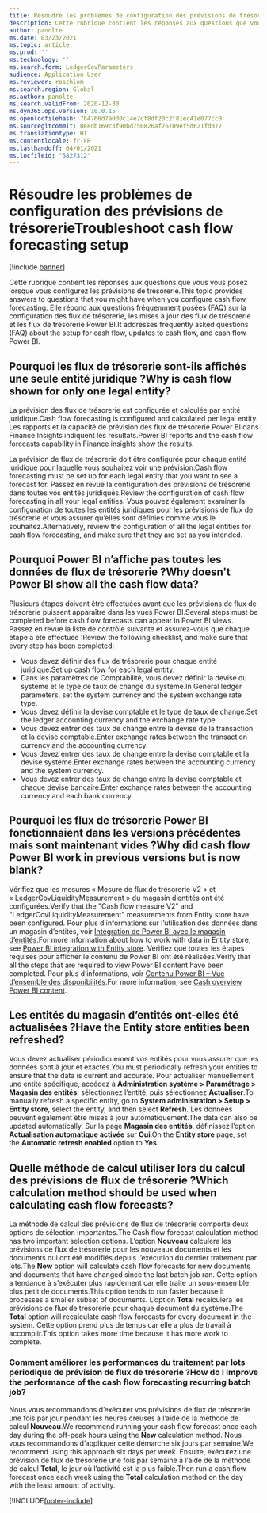 ```yaml
---
title: Résoudre les problèmes de configuration des prévisions de trésorerie
description: Cette rubrique contient les réponses aux questions que vous vous posez lorsque vous configurez les prévisions de trésorerie. Elle répond aux questions fréquemment posées (FAQ) sur la configuration des flux de trésorerie, les mises à jour des flux de trésorerie et les flux de trésorerie Power BI.
author: panolte
ms.date: 03/23/2021
ms.topic: article
ms.prod: ''
ms.technology: ''
ms.search.form: LedgerCovParameters
audience: Application User
ms.reviewer: roschlom
ms.search.region: Global
ms.author: panolte
ms.search.validFrom: 2020-12-30
ms.dyn365.ops.version: 10.0.15
ms.openlocfilehash: 7b4760d7a0d0c14e2df8df20c2f81ec41e077cc0
ms.sourcegitcommit: 0e8db169c3f90bd750826af76709ef5d621fd377
ms.translationtype: HT
ms.contentlocale: fr-FR
ms.lasthandoff: 04/01/2021
ms.locfileid: "5827312"
---
```

# <a name="troubleshoot-cash-flow-forecasting-setup"></a><span data-ttu-id="3c996-104">Résoudre les problèmes de configuration des prévisions de trésorerie</span><span class="sxs-lookup"><span data-stu-id="3c996-104">Troubleshoot cash flow forecasting setup</span></span>

[!include [banner](../includes/banner.md)]

<span data-ttu-id="3c996-105">Cette rubrique contient les réponses aux questions que vous vous posez lorsque vous configurez les prévisions de trésorerie.</span><span class="sxs-lookup"><span data-stu-id="3c996-105">This topic provides answers to questions that you might have when you configure cash flow forecasting.</span></span> <span data-ttu-id="3c996-106">Elle répond aux questions fréquemment posées (FAQ) sur la configuration des flux de trésorerie, les mises à jour des flux de trésorerie et les flux de trésorerie Power BI.</span><span class="sxs-lookup"><span data-stu-id="3c996-106">It addresses frequently asked questions (FAQ) about the setup for cash flow, updates to cash flow, and cash flow Power BI.</span></span>

## <a name="why-is-cash-flow-shown-for-only-one-legal-entity"></a><span data-ttu-id="3c996-107">Pourquoi les flux de trésorerie sont-ils affichés une seule entité juridique ?</span><span class="sxs-lookup"><span data-stu-id="3c996-107">Why is cash flow shown for only one legal entity?</span></span>

<span data-ttu-id="3c996-108">La prévision des flux de trésorerie est configurée et calculée par entité juridique.</span><span class="sxs-lookup"><span data-stu-id="3c996-108">Cash flow forecasting is configured and calculated per legal entity.</span></span> <span data-ttu-id="3c996-109">Les rapports et la capacité de prévision des flux de trésorerie Power BI dans Finance Insights indiquent les résultats.</span><span class="sxs-lookup"><span data-stu-id="3c996-109">Power BI reports and the cash flow forecasts capability in Finance insights show the results.</span></span>

<span data-ttu-id="3c996-110">La prévision de flux de trésorerie doit être configurée pour chaque entité juridique pour laquelle vous souhaitez voir une prévision.</span><span class="sxs-lookup"><span data-stu-id="3c996-110">Cash flow forecasting must be set up for each legal entity that you want to see a forecast for.</span></span> <span data-ttu-id="3c996-111">Passez en revue la configuration des prévisions de trésorerie dans toutes vos entités juridiques.</span><span class="sxs-lookup"><span data-stu-id="3c996-111">Review the configuration of cash flow forecasting in all your legal entities.</span></span> <span data-ttu-id="3c996-112">Vous pouvez également examiner la configuration de toutes les entités juridiques pour les prévisions de flux de trésorerie et vous assurer qu’elles sont définies comme vous le souhaitez.</span><span class="sxs-lookup"><span data-stu-id="3c996-112">Alternatively, review the configuration of all the legal entities for cash flow forecasting, and make sure that they are set as you intended.</span></span>

## <a name="why-doesnt-power-bi-show-all-the-cash-flow-data"></a><span data-ttu-id="3c996-113">Pourquoi Power BI n’affiche pas toutes les données de flux de trésorerie ?</span><span class="sxs-lookup"><span data-stu-id="3c996-113">Why doesn't Power BI show all the cash flow data?</span></span>

<span data-ttu-id="3c996-114">Plusieurs étapes doivent être effectuées avant que les prévisions de flux de trésorerie puissent apparaître dans les vues Power BI.</span><span class="sxs-lookup"><span data-stu-id="3c996-114">Several steps must be completed before cash flow forecasts can appear in Power BI views.</span></span> <span data-ttu-id="3c996-115">Passez en revue la liste de contrôle suivante et assurez-vous que chaque étape a été effectuée :</span><span class="sxs-lookup"><span data-stu-id="3c996-115">Review the following checklist, and make sure that every step has been completed:</span></span>

- <span data-ttu-id="3c996-116">Vous devez définir des flux de trésorerie pour chaque entité juridique.</span><span class="sxs-lookup"><span data-stu-id="3c996-116">Set up cash flow for each legal entity.</span></span>
- <span data-ttu-id="3c996-117">Dans les paramètres de Comptabilité, vous devez définir la devise du système et le type de taux de change du système.</span><span class="sxs-lookup"><span data-stu-id="3c996-117">In General ledger parameters, set the system currency and the system exchange rate type.</span></span>
- <span data-ttu-id="3c996-118">Vous devez définir la devise comptable et le type de taux de change.</span><span class="sxs-lookup"><span data-stu-id="3c996-118">Set the ledger accounting currency and the exchange rate type.</span></span>
- <span data-ttu-id="3c996-119">Vous devez entrer des taux de change entre la devise de la transaction et la devise comptable.</span><span class="sxs-lookup"><span data-stu-id="3c996-119">Enter exchange rates between the transaction currency and the accounting currency.</span></span>
- <span data-ttu-id="3c996-120">Vous devez entrer des taux de change entre la devise comptable et la devise système.</span><span class="sxs-lookup"><span data-stu-id="3c996-120">Enter exchange rates between the accounting currency and the system currency.</span></span>
- <span data-ttu-id="3c996-121">Vous devez entrer des taux de change entre la devise comptable et chaque devise bancaire.</span><span class="sxs-lookup"><span data-stu-id="3c996-121">Enter exchange rates between the accounting currency and each bank currency.</span></span>

## <a name="why-did-cash-flow-power-bi-work-in-previous-versions-but-is-now-blank"></a><span data-ttu-id="3c996-122">Pourquoi les flux de trésorerie Power BI fonctionnaient dans les versions précédentes mais sont maintenant vides ?</span><span class="sxs-lookup"><span data-stu-id="3c996-122">Why did cash flow Power BI work in previous versions but is now blank?</span></span>

<span data-ttu-id="3c996-123">Vérifiez que les mesures « Mesure de flux de trésorerie V2 » et « LedgerCovLiquidityMeasurement » du magasin d’entités ont été configurées.</span><span class="sxs-lookup"><span data-stu-id="3c996-123">Verify that the "Cash flow measure V2" and "LedgerCovLiquidityMeasurement" measurements from Entity store have been configured.</span></span> <span data-ttu-id="3c996-124">Pour plus d’informations sur l’utilisation des données dans un magasin d’entités, voir [Intégration de Power BI avec le magasin d’entités](../../fin-ops-core/dev-itpro/analytics/power-bi-integration-entity-store.md).</span><span class="sxs-lookup"><span data-stu-id="3c996-124">For more information about how to work with data in Entity store, see [Power BI integration with Entity store](../../fin-ops-core/dev-itpro/analytics/power-bi-integration-entity-store.md).</span></span> <span data-ttu-id="3c996-125">Vérifiez que toutes les étapes requises pour afficher le contenu de Power BI ont été réalisées.</span><span class="sxs-lookup"><span data-stu-id="3c996-125">Verify that all the steps that are required to view Power BI content have been completed.</span></span> <span data-ttu-id="3c996-126">Pour plus d’informations, voir [Contenu Power BI – Vue d’ensemble des disponibilités](Cash-Overview-Power-BI-content.md).</span><span class="sxs-lookup"><span data-stu-id="3c996-126">For more information, see [Cash overview Power BI content](Cash-Overview-Power-BI-content.md).</span></span>

## <a name="have-the-entity-store-entities-been-refreshed"></a><span data-ttu-id="3c996-127">Les entités du magasin d’entités ont-elles été actualisées ?</span><span class="sxs-lookup"><span data-stu-id="3c996-127">Have the Entity store entities been refreshed?</span></span>

<span data-ttu-id="3c996-128">Vous devez actualiser périodiquement vos entités pour vous assurer que les données sont à jour et exactes.</span><span class="sxs-lookup"><span data-stu-id="3c996-128">You must periodically refresh your entities to ensure that the data is current and accurate.</span></span> <span data-ttu-id="3c996-129">Pour actualiser manuellement une entité spécifique, accédez à **Administration système \> Paramétrage \> Magasin des entités**, sélectionnez l’entité, puis sélectionnez **Actualiser**.</span><span class="sxs-lookup"><span data-stu-id="3c996-129">To manually refresh a specific entity, go to **System administration \> Setup \> Entity store**, select the entity, and then select **Refresh**.</span></span> <span data-ttu-id="3c996-130">Les données peuvent également être mises à jour automatiquement.</span><span class="sxs-lookup"><span data-stu-id="3c996-130">The data can also be updated automatically.</span></span> <span data-ttu-id="3c996-131">Sur la page **Magasin des entités**, définissez l’option **Actualisation automatique activée** sur **Oui**.</span><span class="sxs-lookup"><span data-stu-id="3c996-131">On the **Entity store** page, set the **Automatic refresh enabled** option to **Yes**.</span></span>

## <a name="which-calculation-method-should-be-used-when-calculating-cash-flow-forecasts"></a><span data-ttu-id="3c996-132">Quelle méthode de calcul utiliser lors du calcul des prévisions de flux de trésorerie ?</span><span class="sxs-lookup"><span data-stu-id="3c996-132">Which calculation method should be used when calculating cash flow forecasts?</span></span>

<span data-ttu-id="3c996-133">La méthode de calcul des prévisions de flux de trésorerie comporte deux options de sélection importantes.</span><span class="sxs-lookup"><span data-stu-id="3c996-133">The Cash flow forecast calculation method has two important selection options.</span></span> <span data-ttu-id="3c996-134">L’option **Nouveau** calculera les prévisions de flux de trésorerie pour les nouveaux documents et les documents qui ont été modifiés depuis l’exécution du dernier traitement par lots.</span><span class="sxs-lookup"><span data-stu-id="3c996-134">The **New** option will calculate cash flow forecasts for new documents and documents that have changed since the last batch job ran.</span></span> <span data-ttu-id="3c996-135">Cette option a tendance à s’exécuter plus rapidement car elle traite un sous-ensemble plus petit de documents.</span><span class="sxs-lookup"><span data-stu-id="3c996-135">This option tends to run faster because it processes a smaller subset of documents.</span></span> <span data-ttu-id="3c996-136">L’option **Total** recalculera les prévisions de flux de trésorerie pour chaque document du système.</span><span class="sxs-lookup"><span data-stu-id="3c996-136">The **Total** option will recalculate cash flow forecasts for every document in the system.</span></span> <span data-ttu-id="3c996-137">Cette option prend plus de temps car elle a plus de travail à accomplir.</span><span class="sxs-lookup"><span data-stu-id="3c996-137">This option takes more time because it has more work to complete.</span></span>

### <a name="how-do-i-improve-the-performance-of-the-cash-flow-forecasting-recurring-batch-job"></a><span data-ttu-id="3c996-138">Comment améliorer les performances du traitement par lots périodique de prévision de flux de trésorerie ?</span><span class="sxs-lookup"><span data-stu-id="3c996-138">How do I improve the performance of the cash flow forecasting recurring batch job?</span></span>

<span data-ttu-id="3c996-139">Nous vous recommandons d’exécuter vos prévisions de flux de trésorerie une fois par jour pendant les heures creuses à l’aide de la méthode de calcul **Nouveau**.</span><span class="sxs-lookup"><span data-stu-id="3c996-139">We recommend running your cash flow forecast once each day during the off-peak hours using the **New** calculation method.</span></span> <span data-ttu-id="3c996-140">Nous vous recommandons d’appliquer cette démarche six jours par semaine.</span><span class="sxs-lookup"><span data-stu-id="3c996-140">We recommend using this approach six days per week.</span></span> <span data-ttu-id="3c996-141">Ensuite, exécutez une prévision de flux de trésorerie une fois par semaine à l’aide de la méthode de calcul **Total**, le jour où l’activité est la plus faible.</span><span class="sxs-lookup"><span data-stu-id="3c996-141">Then run a cash flow forecast once each week using the **Total** calculation method on the day with the least amount of activity.</span></span>

[!INCLUDE[footer-include](../../includes/footer-banner.md)]

